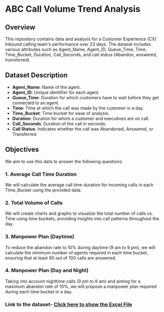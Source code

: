 # ABC Call Volume Trend Analysis

## Overview

This repository contains data and analysis for a Customer Experience (CX) Inbound calling team's performance over 23 days. The dataset includes various attributes such as Agent_Name, Agent_ID, Queue_Time, Time, Time_Bucket, Duration, Call_Seconds, and call status (Abandon, answered, transferred).

## Dataset Description

- **Agent_Name**: Name of the agent.
- **Agent_ID**: Unique identifier for each agent.
- **Queue_Time**: Duration for which customers have to wait before they get connected to an agent.
- **Time**: Time at which the call was made by the customer in a day.
- **Time_Bucket**: Time bucket for ease of analysis.
- **Duration**: Duration for which a customer and executives are on call.
- **Call_Seconds**: Duration of the call in seconds.
- **Call Status**: Indicates whether the call was Abandoned, Answered, or Transferred.

## Objectives

We aim to use this data to answer the following questions:

### 1. Average Call Time Duration

We will calculate the average call time duration for incoming calls in each Time_Bucket using the provided data.

### 2. Total Volume of Calls

We will create charts and graphs to visualize the total number of calls vs. Time using time buckets, providing insights into call patterns throughout the day.

### 3. Manpower Plan (Daytime)

To reduce the abandon rate to 10% during daytime (9 am to 9 pm), we will calculate the minimum number of agents required in each time bucket, ensuring that at least 90 out of 100 calls are answered.

### 4. Manpower Plan (Day and Night)

Taking into account nighttime calls (9 pm to 9 am) and aiming for a maximum abandon rate of 10%, we will propose a manpower plan required during each time bucket in a day.

### Link to the dataset- [Click here to show the Excel File](https://docs.google.com/spreadsheets/d/1XlFpdAguLh54RbsOvQuV0Fr9yfZ8lK9i/edit?usp=sharing&ouid=111193544763207162166&rtpof=true&sd=true)

